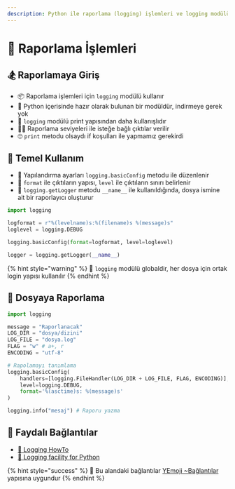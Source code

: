 ```yaml
---
description: Python ile raporlama (logging) işlemleri ve logging modülünün kullanımı
---
```


# 📜 Raporlama İşlemleri

## 🏂 Raporlamaya Giriş

* 📦 Raporlama işlemleri için `logging` modülü kullanır
* 🍱 Python içerisinde hazır olarak bulunan bir modüldür, indirmeye gerek yok
* 📜 `logging` modülü print yapısından daha kullanışlıdır
* 👮‍♂️ Raporlama seviyeleri ile isteğe bağlı çıktılar verilir
* 🙄 `print` metodu olsaydı if koşulları ile yapmamız gerekirdi

## 🎌 Temel Kullanım

* 🔨 Yapılandırma ayarları `logging.basicConfig` metodu ile düzenlenir
* 💎 `format` ile çıktıların yapısı, `level` ile çıktıların sınırı belirlenir
* 🚀 `logging.getLogger` metodu `__name__` ile kullanıldığında, dosya ismine ait bir raporlayıcı oluşturur

```python
import logging

logformat = r"%(levelname)s:%(filename)s %(message)s"
loglevel = logging.DEBUG

logging.basicConfig(format=logformat, level=loglevel)

logger = logging.getLogger(__name__)
```

{% hint style="warning" %}
📢 `logging` modülü globaldir, her dosya için ortak login yapısı kullanılır
{% endhint %}

## 📂 Dosyaya Raporlama

```python
import logging

message = "Raporlanacak"
LOG_DIR = "dosya/dizini"
LOG_FILE = "dosya.log"
FLAG = "w" # a+, r
ENCODING = "utf-8"

# Rapolamayı tanımlama
logging.basicConfig(
    handlers=[logging.FileHandler(LOG_DIR + LOG_FILE, FLAG, ENCODING)], 
    level=logging.DEBUG,
    format='%(asctime)s: %(message)s'
)

logging.info("mesaj") # Raporu yazma
```

## 🔗 Faydalı Bağlantılar

* [📖 Logging HowTo](https://docs.python.org/3/howto/logging.html)
* [📖 Logging facility for Python](https://docs.python.org/3/library/logging.html)

{% hint style="success" %}
🚀 Bu alandaki bağlantılar [YEmoji ~Bağlantılar](https://emoji.yemreak.com/kullanim/baglantilar) yapısına uygundur
{% endhint %}

